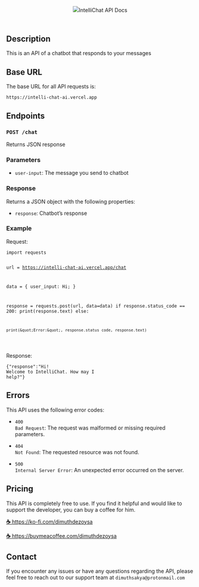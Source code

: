 <article id="6881c6d3-df1c-4980-ab4c-858010234edb" class="page sans"><header><img class="page-cover-image" src="https://i.ibb.co/VwFRGQ2/Intellichatlogobanner.png><h1 class="page-title">IntelliChat API Docs</h1><p class="page-description"></p></header><div class="page-body"><h2 id="76aafaa5-e727-40f1-96fc-f5b14506d578" class="">Description</h2><p id="756ca6af-a126-4be7-8c6d-b0a98dbe79d2" class="">This is an API of a chatbot that responds to your messages</p><h2 id="a0b580b6-d926-4f64-8698-75d1edfa6a39" class="">Base URL</h2><p id="fb881f70-a9a4-400a-ae97-89abe501edef" class="">The base URL for all API requests is:</p><p id="efd9506f-3e1a-406a-91c9-403bb5a91655" class=""><code>https://intelli-chat-ai.vercel.app</code></p><h2 id="63ac0751-77c6-4d22-90d9-8c8d70d4a085" class="">Endpoints</h2><h3 id="ab32ce92-e17a-4ccd-9e04-22e2e485b508" class=""><code>POST /chat</code></h3><p id="764b9e3f-4e87-4710-a1ab-de3d9e7e6445" class="">Returns JSON response </p><h3 id="ecab4a75-373d-4a77-a0eb-7f5fece701e8" class="">Parameters</h3><ul id="ccc290ba-75f8-47af-9881-417235683c8a" class="bulleted-list"><li style="list-style-type:disc"><code>user-input</code>: The message you send to chatbot</li></ul><h3 id="0ccc7b95-4394-44de-b4eb-d85ccae6193b" class="">Response</h3><p id="649ecc7f-ec4f-4ac6-816a-723863a9e244" class="">Returns a JSON object with the following properties:</p><ul id="326f1250-1dfd-4c61-bf7a-d8f31fb08ea7" class="bulleted-list"><li style="list-style-type:disc"><code>response</code>: Chatbot’s response</li></ul><h3 id="10bef76f-5051-487f-93fa-0ab671e89b16" class="">Example</h3><p id="a6fa1b12-ed24-467d-b518-d48ade185be0" class="">Request:</p><link rel="stylesheet" href="https://cdnjs.cloudflare.com/ajax/libs/prism/1.29.0/themes/prism.min.css" integrity="sha512-tN7Ec6zAFaVSG3TpNAKtk4DOHNpSwKHxxrsiw4GHKESGPs5njn/0sMCUMl2svV4wo4BK/rCP7juYz+zx+l6oeQ==" crossorigin="anonymous" referrerPolicy="no-referrer"/><pre id="cb9ae2b9-06e2-4661-b13f-d8040db39a03" class="code"><code class="language-Python" style="white-space:pre-wrap;word-break:break-all">import requests

url = https://intelli-chat-ai.vercel.app/chat

data = {
   user_input: Hi;
}

response = requests.post(url, data=data)
if response.status_code == 200:
    print(response.text)
else:

    print(&quot;Error:&quot;, response.status_code, response.text)
</code></pre><p id="23b57652-84ca-4299-ac3b-5c9f360bf2bb" class="">Response:</p><link rel="stylesheet" href="https://cdnjs.cloudflare.com/ajax/libs/prism/1.29.0/themes/prism.min.css" integrity="sha512-tN7Ec6zAFaVSG3TpNAKtk4DOHNpSwKHxxrsiw4GHKESGPs5njn/0sMCUMl2svV4wo4BK/rCP7juYz+zx+l6oeQ==" crossorigin="anonymous" referrerPolicy="no-referrer"/><pre id="33f02e4d-160f-46ba-9f8d-b2f972b49b7e" class="code"><code class="language-JSON" style="white-space:pre-wrap;word-break:break-all">{&quot;response&quot;:&quot;Hi! Welcome to IntelliChat. How may I help?&quot;}</code></pre><h2 id="c10dd7c1-071e-4629-8053-1b498ea38685" class="">Errors</h2><p id="1c88de16-a351-41b0-9694-0b88b542e152" class="">This API uses the following error codes:</p><ul id="b4c1715b-7302-4781-9b70-f9e0bfd92960" class="bulleted-list"><li style="list-style-type:disc"><code>400 Bad Request</code>: The request was malformed or missing required parameters.</li></ul><ul id="a75fccad-4b28-4dfb-8f51-81d367518f27" class="bulleted-list"><li style="list-style-type:disc"><code>404 Not Found</code>: The requested resource was not found.</li></ul><ul id="b841638d-5829-43b0-a415-e1022d1f3798" class="bulleted-list"><li style="list-style-type:disc"><code>500 Internal Server Error</code>: An unexpected error occurred on the server.</li></ul><p id="10450d7a-9b6e-4b9c-861e-a0ee0518ad0e" class="">
</p><h2 id="79f50fac-79da-4197-9dd9-9826c2e5eb28" class="">Pricing</h2><p id="0892ae4f-f9e0-4928-bb9f-c254f54b70a3" class="">This API is completely free to use. If you find it helpful and would like to support the developer, you can buy a coffee for him. </p><p id="d6245833-88a0-4c35-8ca9-01c5bf1d323d" class=""><a href="https://emojipedia.org/hot-beverage"><strong>☕ </strong></a><a href="https://ko-fi.com/dimuthdezoysa">https://ko-fi.com/dimuthdezoysa</a> </p><p id="8154bf6b-4974-4b46-880f-c0e73f1748c9" class=""><a href="https://emojipedia.org/hot-beverage"><strong>☕ </strong></a><a href="https://buymeacoffee.com/dimuthdezoysa/membership">https://buymeacoffee.com/dimuthdezoysa</a></p><h2 id="c24d6489-d99a-46a2-9957-978d227ce03e" class="">Contact</h2><p id="2966badd-e8a0-410d-bd6a-b9f7756bb1bd" class="">If you encounter any issues or have any questions regarding the API, please feel free to reach out to our support team at <code>dimuthsakya@protonmail.com</code></p><p id="3db63f3f-f9a7-4a44-b88d-02302baa5df1" class="">
</p></div></article><span class="sans" style="font-size:14px;padding-top:2em"></span>
